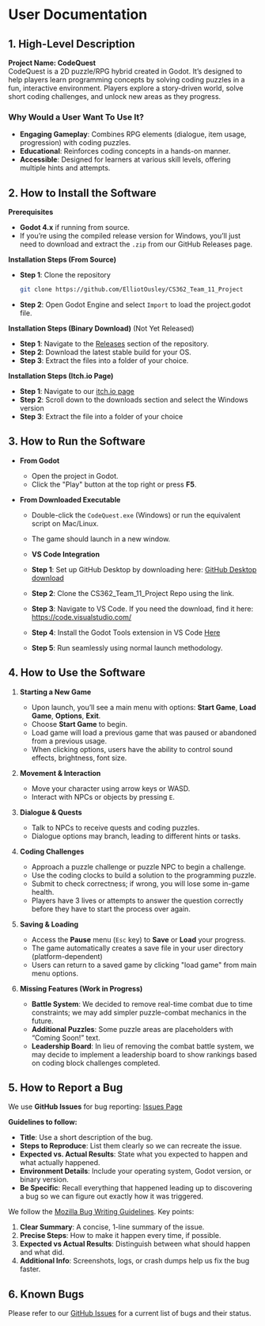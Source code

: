# User Documentation


## 1. High-Level Description

**Project Name: CodeQuest**  
CodeQuest is a 2D puzzle/RPG hybrid created in Godot. It’s designed to help players learn programming concepts by solving coding puzzles in a fun, interactive environment. Players explore a story-driven world, solve short coding challenges, and unlock new areas as they progress.  

### Why Would a User Want To Use It?
- **Engaging Gameplay**: Combines RPG elements (dialogue, item usage, progression) with coding puzzles.  
- **Educational**: Reinforces coding concepts in a hands-on manner.  
- **Accessible**: Designed for learners at various skill levels, offering multiple hints and attempts.  



## 2. How to Install the Software

**Prerequisites**  
   - **Godot 4.x** if running from source.  
   - If you’re using the compiled release version for Windows, you’ll just need to download and extract the `.zip` from our GitHub Releases page.  

**Installation Steps (From Source)**  
   - **Step 1**: Clone the repository  
     ```bash
     git clone https://github.com/ElliotOusley/CS362_Team_11_Project
     ```
   - **Step 2**: Open Godot Engine and select `Import` to load the project.godot file.  

 **Installation Steps (Binary Download)** (Not Yet Released)  
   - **Step 1**: Navigate to the [Releases](https://github.com/ElliotOusley/CS362_Team_11_Project/releases) section of the repository.  
   - **Step 2**: Download the latest stable build for your OS.
   - **Step 3**: Extract the files into a folder of your choice.

 **Installation Steps (Itch.io Page)**
   - **Step 1**: Navigate to our [itch.io page](https://elliot-ousley.itch.io/codequest)
   - **Step 2**: Scroll down to the downloads section and select the Windows version
   - **Step 3**: Extract the file into a folder of your choice



## 3. How to Run the Software

- **From Godot**  
  - Open the project in Godot.  
  - Click the "Play" button at the top right or press **F5**.  

- **From Downloaded Executable**  
  - Double-click the `CodeQuest.exe` (Windows) or run the equivalent script on Mac/Linux.  
  - The game should launch in a new window.
 
  - **VS Code Integration**
  - **Step 1**: Set up GitHub Desktop by downloading here: [GitHub Desktop download](https://github.com/apps/desktop)
   - **Step 2**: Clone the CS362_Team_11_Project Repo using the link.
   - **Step 3**: Navigate to VS Code. If you need the download, find it here: https://code.visualstudio.com/
   - **Step 4**: Install the Godot Tools extension in VS Code [Here](https://marketplace.visualstudio.com/items?itemName=geequlim.godot-tools)
   - **Step 5**: Run seamlessly using normal launch methodology.



## 4. How to Use the Software

1. **Starting a New Game**  
   - Upon launch, you’ll see a main menu with options: **Start Game**, **Load Game**, **Options**, **Exit**.  
   - Choose **Start Game** to begin.
   - Load game will load a previous game that was paused or abandoned from a previous usage.
   - When clicking options, users have the ability to control sound effects, brightness, font size.

2. **Movement & Interaction**  
   - Move your character using arrow keys or WASD.  
   - Interact with NPCs or objects by pressing `E`.  

3. **Dialogue & Quests**  
   - Talk to NPCs to receive quests and coding puzzles.  
   - Dialogue options may branch, leading to different hints or tasks.  

4. **Coding Challenges**  
   - Approach a puzzle challenge or puzzle NPC to begin a challenge.  
   - Use the coding clocks to build a solution to the programming puzzle.  
   - Submit to check correctness; if wrong, you will lose some in-game health.
   - Players have 3 lives or attempts to answer the question correctly before they have to start the process over again. 

5. **Saving & Loading**  
   - Access the **Pause** menu (`Esc` key) to **Save** or **Load** your progress.  
   - The game automatically creates a save file in your user directory (platform-dependent)
   - Users can return to a saved game by clicking "load game" from main menu options.

6. **Missing Features (Work in Progress)**  
   - **Battle System**: We decided to remove real-time combat due to time constraints; we may add simpler puzzle-combat mechanics in the future.  
   - **Additional Puzzles**: Some puzzle areas are placeholders with “Coming Soon!” text.
   - **Leadership Board**: In lieu of removing the combat battle system, we may decide to implement a leadership board to show rankings based on coding block challenges completed.



## 5. How to Report a Bug

We use **GitHub Issues** for bug reporting: [Issues Page](https://github.com/ElliotOusley/CS362_Team_11_Project/issues)

**Guidelines to follow:**
- **Title**: Use a short description of the bug.  
- **Steps to Reproduce**: List them clearly so we can recreate the issue.  
- **Expected vs. Actual Results**: State what you expected to happen and what actually happened.  
- **Environment Details**: Include your operating system, Godot version, or binary version.
- **Be Specific**: Recall everything that happened leading up to discovering a bug so we can figure out exactly how it was triggered. 

We follow the [Mozilla Bug Writing Guidelines](https://developer.mozilla.org/en-US/docs/Mozilla/QA/Bug_Writing_Guidelines). Key points:

1. **Clear Summary**: A concise, 1-line summary of the issue.  
2. **Precise Steps**: How to make it happen every time, if possible.  
3. **Expected vs Actual Results**: Distinguish between what should happen and what did.  
4. **Additional Info**: Screenshots, logs, or crash dumps help us fix the bug faster.



## 6. Known Bugs

Please refer to our [GitHub Issues](https://github.com/ElliotOusley/CS362_Team_11_Project/issues) for a current list of bugs and their status.



